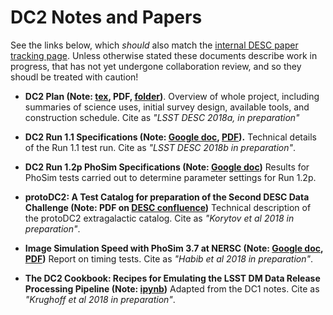 # DC2 Notes and Papers

See the links below, which _should_ also match the [internal DESC paper tracking page](https://confluence.slac.stanford.edu/display/LSSTDESC/Interim+LSST+DESC+Paper+Tracking).
Unless otherwise stated these documents describe work in progress, that has not yet undergone collaboration review, and so they shoudl be treated with caution!

* **DC2 Plan (Note: [tex](https://github.com/LSSTDESC/DC2_Repo/blob/docs-readme/Documents/DC2_Plan/main.tex), PDF, [folder](https://github.com/LSSTDESC/DC2_Repo/blob/docs-readme/Documents/DC2_Plan/))**. 
Overview of whole project, including summaries of science uses, initial survey design, available tools, and construction schedule. Cite as _"LSST DESC 2018a, in preparation"_

* **DC2 Run 1.1 Specifications (Note: [Google doc](https://docs.google.com/document/d/1aQOPL9smeDlhtlwDrp39Zuu2q8DKivDaHLQX3_omwOI/edit#), [PDF](https://docs.google.com/document/d/1aQOPL9smeDlhtlwDrp39Zuu2q8DKivDaHLQX3_omwOI/export?format=pdf)).** 
Technical details of the Run 1.1 test run. Cite as _"LSST DESC 2018b in preparation"_.

* **DC2 Run 1.2p PhoSim Specifications (Note: [Google doc](https://docs.google.com/document/d/1cn87h-LY2lyIxaUqWHQVFh2jGvbIf65Hz5hBwQUsqnU/edit#))** Results for PhoSim tests carried out to determine parameter settings for Run 1.2p. 

* **protoDC2: A Test Catalog for preparation of the Second DESC Data Challenge (Note: PDF on [DESC confluence](https://confluence.slac.stanford.edu/display/LSSTDESC/Extragalactic+Catalog+Development+for+DC2))** Technical description of the protoDC2 extragalactic catalog. Cite as _"Korytov et al 2018 in preparation"_.

* **Image Simulation Speed with PhoSim 3.7 at NERSC (Note: [Google doc](https://docs.google.com/document/d/1muXK0tb6Inylrysd4TmXECLLsYclZNQ2_6pYlwFRwy0/edit), [PDF](https://docs.google.com/document/d/1muXK0tb6Inylrysd4TmXECLLsYclZNQ2_6pYlwFRwy0/export?format=pdf))** Report on timing tests. Cite as _"Habib et al 2018 in preparation"_.

* **The DC2 Cookbook: Recipes for Emulating the LSST DM Data Release Processing Pipeline (Note: [ipynb](https://github.com/LSSTDESC/DC2_Repo/blob/issue/73/cookbook/Notebooks/DC2Cookbook.ipynb))** Adapted from the DC1 notes. Cite as _"Krughoff et al 2018 in preparation"_.
